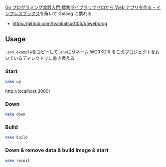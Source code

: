 [Go プログラミング実践入門 標準ライブラリでゼロから Web アプリを作る \- インプレスブックス](https://book.impress.co.jp/books/1115101145)を解いて Golang に慣れる

- https://github.com/tyankatsu0105/gowebprog

## Usage

`.env.example`をコピーして`.env`にリネーム
WORKDIR をこのプロジェクトをおいているディレクトリに書き換える

### Start

```bash
make up
```

http://localhost:3000/

### Down
```bash
make down
```

### Build
```bash
make build
```

### Down & remove data & build image & start
```bash
make reinit
```